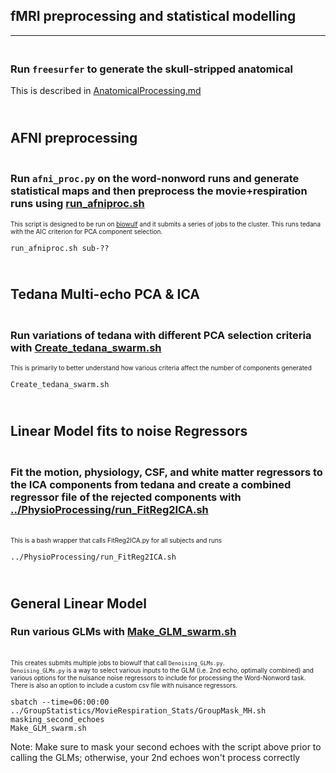 ## fMRI preprocessing and statistical modelling
---

### <br>Run `freesurfer` to generate the skull-stripped anatomical

This is described in [AnatomicalProcessing.md](../AnatomicalProcessings/AnatomicalProcessing.md)

## <br> AFNI preprocessing
### <br>Run `afni_proc.py` on the word-nonword runs and generate statistical maps and then preprocess the movie+respiration runs using [run_afniproc.sh](run_afniproc.sh)
<font size="1">This script is designed to be run on [biowulf](https://hpc.nih.gov/) and it submits a series of jobs to the cluster. This runs tedana with the AIC criterion for PCA component selection.</font>
```
run_afniproc.sh sub-??
```

## <br> Tedana Multi-echo PCA & ICA
### <br>Run variations of tedana with different PCA selection criteria with [Create_tedana_swarm.sh](Create_tedana_swarm.sh)
<font size="1">This is primarily to better understand how various criteria affect the number of components generated</font>
```
Create_tedana_swarm.sh
```

## <br> Linear Model fits to noise Regressors
### <br>Fit the motion, physiology, CSF, and white matter regressors to the ICA components from tedana and create a combined regressor file of the rejected components with [../PhysioProcessing/run_FitReg2ICA.sh](../PhysioProcessing/run_FitReg2ICA.sh)
<br><font size="1">This is a bash wrapper that calls FitReg2ICA.py for all subjects and runs</font>
```
../PhysioProcessing/run_FitReg2ICA.sh
```

## <br> General Linear Model
### Run various GLMs with [Make_GLM_swarm.sh](Make_GLM_swarm.sh)
<br><font size="1">
This creates submits multiple jobs to biowulf that call `Denoising_GLMs.py`.<br>
`Denoising_GLMs.py` is a way to select various inputs to the GLM (i.e. 2nd echo, optimally combined) and various options for the nuisance noise regressors to include for processing the Word-Nonword task.<br>
There is also an option to include a custom csv file with nuisance regressors.
</font>
``` 
sbatch --time=06:00:00 ../GroupStatistics/MovieRespiration_Stats/GroupMask_MH.sh masking_second_echoes
Make_GLM_swarm.sh
```
Note: Make sure to mask your second echoes with the script above prior to calling the GLMs; otherwise, your 2nd echoes won't process correctly